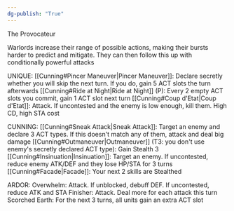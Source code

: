 ```yaml
---
dg-publish: "True"
---
```


The Provocateur

Warlords increase their range of possible actions, making their bursts harder to predict and mitigate. They can then follow this up with conditionally powerful attacks

UNIQUE:
[[Cunning#Pincer Maneuver|Pincer Maneuver]]: Declare secretly whether you will skip the next turn. If you do, gain 5 ACT slots the turn afterwards
[[Cunning#Ride at Night|Ride at Night]] (P): Every 2 empty ACT slots you commit, gain 1 ACT slot next turn
[[Cunning#Coup d'Etat|Coup d'Etat]]: Attack. If uncontested and the enemy is low enough, kill them. High CD, high STA cost

CUNNING:
[[Cunning#Sneak Attack|Sneak Attack]]: Target an enemy and declare 3 ACT types. If this doesn't match any of them, attack and deal big damage
[[Cunning#Outmaneuver|Outmaneuver]] (T3: you don't use enemy's secretly declared ACT type): Gain Stealth 3
[[Cunning#Insinuation|Insinuation]]: Target an enemy. If uncontested, reduce enemy ATK/DEF and they lose HP/STA for 3 turns
[[Cunning#Facade|Facade]]: Your next 2 skills are Stealthed

ARDOR:
Overwhelm: Attack. If unblocked, debuff DEF. If uncontested, reduce ATK and STA
Finisher: Attack. Deal more for each attack this turn
Scorched Earth: For the next 3 turns, all units gain an extra ACT slot
